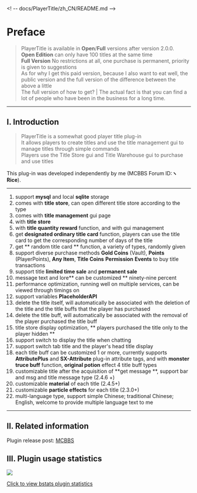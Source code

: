 <! -- docs/PlayerTitle/zh_CN/README.md -->

# Preface
> PlayerTitle is available in **Open**/**Full** versions after version 2.0.0.  
**Open Edition** can only have 100 titles at the same time  
**Full Version** No restrictions at all, one purchase is permanent, priority is given to suggestions  
As for why I get this paid version, because I also want to eat well, the public version and the full version of the difference between the above a little  
The full version of how to get? | The actual fact is that you can find a lot of people who have been in the business for a long time.


------------
## I. Introduction
> PlayerTitle is a somewhat good player title plug-in  
It allows players to create titles and use the title management gui to manage titles through simple commands  
Players use the Title Store gui and Title Warehouse gui to purchase and use titles

This plug-in was developed independently by me (MCBBS Forum ID:**ヽ Rice**).

------------
1. support **mysql** and local **sqlite** storage
2. comes with **title store**, can open different title store according to the type
3. comes with **title management** gui page
4. with **title store**
5. with **title quantity reward** function, and with gui management
4. get **designated ordinary title card** function, players can use the title card to get the corresponding number of days of the title
5. get ** random title card ** function, a variety of types, randomly given
5. support diverse purchase methods **Gold Coins** (Vault), **Points** (PlayerPoints), **Any Item**, **Title Coins** **Permission** **Events** to buy title transactions
6. support title **limited time sale** and **permanent sale**
7. message text and lore** can be customized ** ninety-nine percent
8. performance optimization, running well on multiple services, can be viewed through timings on
9. support variables **PlaceholderAPI**
10. delete the title itself, will automatically be associated with the deletion of the title and the title buffs that the player has purchased
11. delete the title buff, will automatically be associated with the removal of the player purchased the title buff
12. title store display optimization, ** players purchased the title only to the player hidden **
13. support switch to display the title when chatting
14. support switch tab title and the player's head title display
15. each title buff can be customized 1 or more, currently supports **AttributePlus** and **SX-Attribute** plug-in attribute tags, and with **monster truce buff** function, **original potion** effect 4 title buff types
16. customizable title after the acquisition of **get message **, support bar and msg and title message type (2.4.6 +)
17. customizable **material** of each title (2.4.5+)
18. customizable **particle effects** for each title (2.3.0+)
18. multi-language type, support simple Chinese; traditional Chinese; English, welcome to provide multiple language text to me
------------

## II. Related information
Plugin release post: [MCBBS](https://www.mcbbs.net/thread-1004671-1-1.html "Click to enter")  

## III. Plugin usage statistics
![](https://bstats.org/signatures/bukkit/PlayerTitle.svg)

[Click to view bstats plugin statistics](https://bstats.org/plugin/bukkit/PlayerTitle/6913 "Click to view bstats plugin statistics")